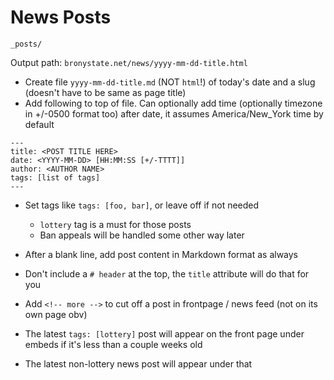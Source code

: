 # News Posts

`_posts/`

Output path: `bronystate.net/news/yyyy-mm-dd-title.html`

- Create file `yyyy-mm-dd-title.md` (NOT `html`!) of today's date and a slug
  (doesn't have to be same as page title)
- Add following to top of file. Can optionally add time (optionally timezone in +/-0500
  format too) after date, it assumes America/New_York time by default
  
```
---
title: <POST TITLE HERE>
date: <YYYY-MM-DD> [HH:MM:SS [+/-TTTT]]
author: <AUTHOR NAME>
tags: [list of tags]
---
```

- Set tags like `tags: [foo, bar]`, or leave off if not needed
  - `lottery` tag is a must for those posts
  - Ban appeals will be handled some other way later
- After a blank line, add post content in Markdown format as always
- Don't include a `# header` at the top, the `title` attribute will do that for you
- Add `<!-- more -->` to cut off a post in frontpage / news feed (not on its own page obv)


- The latest `tags: [lottery]` post will appear on the front page under embeds
  if it's less than a couple weeks old
- The latest non-lottery news post will appear under that
